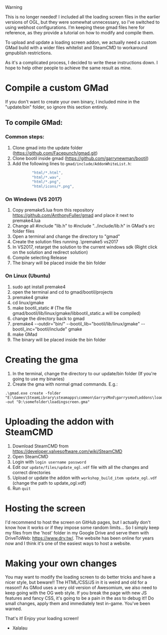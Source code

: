 > [!WARNING]
> This is no longer needed! I included all the loading screen files in the earlier versions of OGL, but they were somewhat unnecessary, so I’ve switched to using webhost configurations. I’m keeping these gmad files here for reference, as they provide a tutorial on how to modify and compile them.

To upload and update a loading screen addon, we actually need a custom GMad build with a wider files whitelist and SteamCMD to workaround gmpublish restrictions.

As it's a complicated process, I decided to write these instructions down. I hope to help other people to achieve the same result as mine.

# Compile a custom GMad

If you don't want to create your own binary, I included mine in the "update/bin" folder, so ignore this section entirely.

## To compile GMad:

### Common steps:

1. Clone gmad into the update folder (https://github.com/Facepunch/gmad.git)
1. Clone bootil inside gmad (https://github.com/garrynewman/bootil)
1. Add the following lines to ``gmad/include/AddonWhiteList.h``:
```lua
			"html/*.html",
			"html/*.wav",
			"html/*.png",
			"html/icons/*.png",
```

### On Windows (VS 2017)

1. Copy premake5.lua from this repository https://github.com/AnthonyFuller/gmad and place it next to premake4.lua
1. Change all #include "lib.h" to #include "../include/lib.h" in GMad's src folder files
1. Open a terminal and change the directory to "gmad"
1. Create the solution files running .\premake5 vs2017
1. In VS2017, retarget the solution to the current windows sdk (Right click on the solution and redirect solution)
1. Compile selecting Release
1. The binary will be placed inside the bin folder
		
### On Linux (Ubuntu)

1. sudo apt install premake4
1. open the terminal and cd to gmad/bootil/projects
1. premake4 gmake
1. cd linux/gmake
1. make bootil_static # (The file gmad/bootil/lib/linux/gmake/libbootil_static.a will be compiled)
1. change the directory back to gmad
1. premake4 --outdir="bin/" --bootil_lib="bootil/lib/linux/gmake" --bootil_inc="bootil/include" gmake
1. make GMad
1. The binary will be placed inside the bin folder

# Creating the gma

1. In the terminal, change the directory to our update/bin folder (If you're going to use my binaries)
1. Create the gma with normal gmad commands. E.g.:
```
.\gmad.exe create -folder "E:\Games\SteamLibrary\steamapps\common\GarrysMod\garrysmod\addons\loadingscreen" -out "D:\somefolder\loadingscreen.gma"
```

# Uploading the addon with SteamCMD

1. Download SteamCMD from https://developer.valvesoftware.com/wiki/SteamCMD
1. Open SteamCMD
1. Login with ``login username password``
1. Edit our ``update/files/update_ogl.vdf`` file with all the changes and correct directories
1. Upload or update the addon with ``workshop_build_item update_ogl.vdf`` (change the path to update_ogl.vdf)
1. Run ``quit``

# Hosting the screen

I'd recommend to host the screen on GitHub pages, but I actually don't know how it works or if they impose some random limits... So I simply keep my files from the 'host' folder in my Google Drive and serve them with DriveToWeb: https://www.drv.tw/. The website has been online for years now and I think it's one of the easiest ways to host a website.

# Making your own changes

You may want to modify the loading screen to do better tricks and have a nicer style, but beware!! The HTML/CSS/JS in it is weird and old for a reason!! As GMod uses a very old version of Awesomium, we also need to keep going with the OG web style. If you break the page with new JS features and fancy CSS, it's going to be a pain in the ass to debug it!! Do small changes, apply them and immediately test in-game. You've been warned.

That's it! Enjoy your loading screen!
- Xalalau